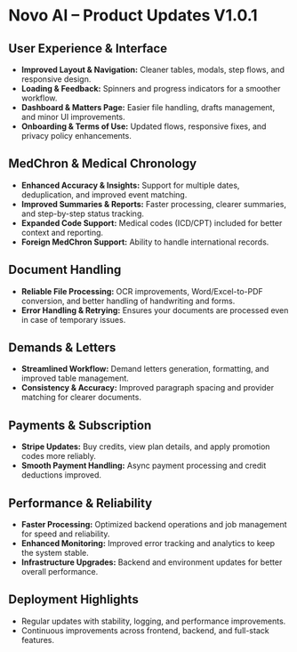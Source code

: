 # Novo AI – Product Updates V1.0.1

## User Experience & Interface
- **Improved Layout & Navigation:** Cleaner tables, modals, step flows, and responsive design.  
- **Loading & Feedback:** Spinners and progress indicators for a smoother workflow.  
- **Dashboard & Matters Page:** Easier file handling, drafts management, and minor UI improvements.  
- **Onboarding & Terms of Use:** Updated flows, responsive fixes, and privacy policy enhancements.  

## MedChron & Medical Chronology
- **Enhanced Accuracy & Insights:** Support for multiple dates, deduplication, and improved event matching.  
- **Improved Summaries & Reports:** Faster processing, clearer summaries, and step-by-step status tracking.  
- **Expanded Code Support:** Medical codes (ICD/CPT) included for better context and reporting.  
- **Foreign MedChron Support:** Ability to handle international records.  

## Document Handling
- **Reliable File Processing:** OCR improvements, Word/Excel-to-PDF conversion, and better handling of handwriting and forms.  
- **Error Handling & Retrying:** Ensures your documents are processed even in case of temporary issues.  

## Demands & Letters
- **Streamlined Workflow:** Demand letters generation, formatting, and improved table management.  
- **Consistency & Accuracy:** Improved paragraph spacing and provider matching for clearer documents.  

## Payments & Subscription
- **Stripe Updates:** Buy credits, view plan details, and apply promotion codes more reliably.  
- **Smooth Payment Handling:** Async payment processing and credit deductions improved.  

## Performance & Reliability
- **Faster Processing:** Optimized backend operations and job management for speed and reliability.  
- **Enhanced Monitoring:** Improved error tracking and analytics to keep the system stable.  
- **Infrastructure Upgrades:** Backend and environment updates for better overall performance.  

## Deployment Highlights
- Regular updates with stability, logging, and performance improvements.  
- Continuous improvements across frontend, backend, and full-stack features.
